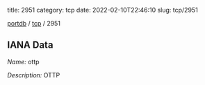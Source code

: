 title: 2951
category: tcp
date: 2022-02-10T22:46:10
slug: tcp/2951

[portdb](/) / [tcp](/category/tcp.html) / 2951


## IANA Data

_Name:_ ottp

_Description:_ OTTP

